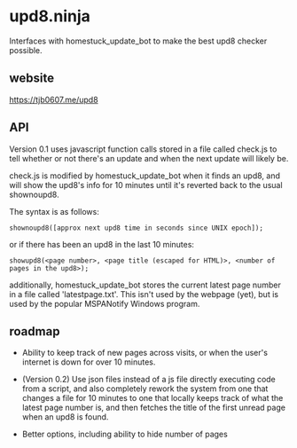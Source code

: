 # upd8.ninja

Interfaces with homestuck\_update\_bot to make the best upd8 checker possible.

## website

https://tjb0607.me/upd8

## API

Version 0.1 uses javascript function calls stored in a file called check.js to tell whether or not there's an update and when the next update will likely be.

check.js is modified by homestuck\_update\_bot when it finds an upd8, and will show the upd8's info for 10 minutes until it's reverted back to the usual shownoupd8.

The syntax is as follows:

    shownoupd8([approx next upd8 time in seconds since UNIX epoch]);

or if there has been an upd8 in the last 10 minutes:

    showupd8(<page number>, <page title (escaped for HTML)>, <number of pages in the upd8>);

additionally, homestuck\_update\_bot stores the current latest page number in a file called 'latestpage.txt'. This isn't used by the webpage (yet), but is used by the popular MSPANotify Windows program.

## roadmap

* Ability to keep track of new pages across visits, or when the user's internet is down for over 10 minutes.

* (Version 0.2) Use json files instead of a js file directly executing code from a script, and also completely rework the system from one that changes a file for 10 minutes to one that locally keeps track of what the latest page number is, and then fetches the title of the first unread page when an upd8 is found.

* Better options, including ability to hide number of pages
